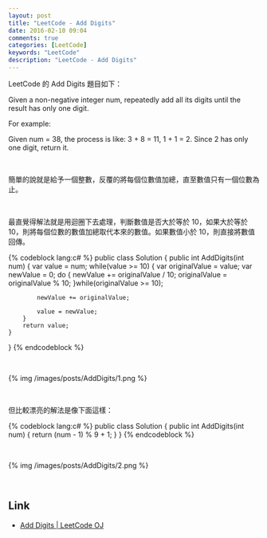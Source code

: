 ```yaml
---
layout: post
title: "LeetCode - Add Digits"
date: 2016-02-10 09:04
comments: true
categories: [LeetCode]
keywords: "LeetCode"
description: "LeetCode - Add Digits"
---
```


LeetCode 的 Add Digits 題目如下：  

Given a non-negative integer num, repeatedly add all its digits until the result has only one digit.  

For example:  

Given num = 38, the process is like: 3 + 8 = 11, 1 + 1 = 2. Since 2 has only one digit, return it.  

<!-- More -->

<br/>


簡單的說就是給予一個整數，反覆的將每個位數值加總，直至數值只有一個位數為止。  

<br/>


最直覺得解法就是用迴圈下去處理，判斷數值是否大於等於 10，如果大於等於 10，則將每個位數的數值加總取代本來的數值。如果數值小於 10，則直接將數值回傳。    

{% codeblock lang:c# %}
public class Solution {
    public int AddDigits(int num) {
        var value = num;
        while(value >= 10)
        {
            var originalValue = value;
            var newValue = 0;
            do
            {
                newValue += originalValue / 10;
                originalValue = originalValue % 10;
            }while(originalValue >= 10);
            
            newValue += originalValue;
            
            value = newValue;
        }
        return value;
    }
}
{% endcodeblock %}

<br/>

{% img /images/posts/AddDigits/1.png %}


<br/>


但比較漂亮的解法是像下面這樣：  

{% codeblock lang:c# %}
public class Solution {
    public int AddDigits(int num) {
        return (num - 1) % 9 + 1;
    }
}
{% endcodeblock %}

<br/>

{% img /images/posts/AddDigits/2.png %}


<br/>


Link
----
* [Add Digits | LeetCode OJ](https://leetcode.com/problems/add-digits/)
